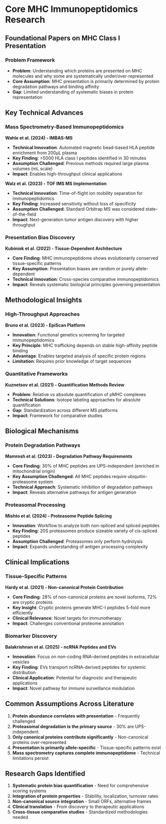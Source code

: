 # Core MHC Immunopeptidomics Research

## Foundational Papers on MHC Class I Presentation

### Problem Framework
- **Problem**: Understanding which proteins are presented on MHC molecules and why some are systematically under/over-represented
- **Core Assumption**: MHC presentation is primarily determined by protein degradation pathways and binding affinity
- **Gap**: Limited understanding of systematic biases in protein representation

## Key Technical Advances

### Mass Spectrometry-Based Immunopeptidomics

**Wahle et al. (2024) - IMBAS-MS**
- **Technical Innovation**: Automated magnetic bead-based HLA peptide enrichment from 200μL plasma
- **Key Finding**: >5000 HLA class I peptides identified in 30 minutes
- **Assumption Challenged**: Previous methods required large plasma volumes (mL scale)
- **Impact**: Enables high-throughput clinical applications

**Walz et al. (2023) - TOF IMS MS Implementation**  
- **Technical Innovation**: Time-of-flight ion mobility separation for immunopeptidomics
- **Key Finding**: Increased sensitivity without loss of specificity
- **Assumption Challenged**: Standard Orbitrap MS was considered state-of-the-field
- **Impact**: Next-generation tumor antigen discovery with higher throughput

### Presentation Bias Discovery

**Kubiniok et al. (2022) - Tissue-Dependent Architecture**
- **Core Finding**: MHC immunopeptidome shows evolutionarily conserved tissue-specific patterns
- **Key Assumption**: Presentation biases are random or purely allele-dependent
- **Technical Innovation**: Cross-species comparative immunopeptidomics
- **Impact**: Reveals systematic biological principles governing presentation

## Methodological Insights

### High-Throughput Approaches

**Bruno et al. (2023) - EpiScan Platform**
- **Innovation**: Functional genetics screening for targeted immunopeptidomics
- **Key Principle**: MHC trafficking depends on stable high-affinity peptide binding
- **Advantage**: Enables targeted analysis of specific protein regions
- **Limitation**: Requires prior knowledge of target sequences

### Quantitative Frameworks

**Kuznetsov et al. (2021) - Quantification Methods Review**
- **Problem**: Relative vs absolute quantification of pMHC complexes
- **Technical Solutions**: Isotope labeling approaches for absolute quantification
- **Gap**: Standardization across different MS platforms
- **Impact**: Framework for comparative studies

## Biological Mechanisms

### Protein Degradation Pathways

**Mamrosh et al. (2023) - Degradation Pathway Requirements**
- **Core Finding**: 30% of MHC peptides are UPS-independent (enriched in mitochondrial origin)
- **Key Assumption Challenged**: All MHC peptides require ubiquitin-proteasome system
- **Technical Approach**: Systematic inhibition of degradation pathways
- **Impact**: Reveals alternative pathways for antigen generation

### Proteasomal Processing

**Mishto et al. (2024) - Proteasome Peptide Splicing**
- **Innovation**: Workflow to analyze both non-spliced and spliced peptides
- **Key Finding**: 20S proteasomes produce sizeable variety of cis-spliced peptides
- **Assumption Challenged**: Proteasomes only perform hydrolysis
- **Impact**: Expands understanding of antigen processing complexity

## Clinical Implications

### Tissue-Specific Patterns

**Hardy et al. (2021) - Non-canonical Protein Contribution**
- **Core Finding**: 28% of non-canonical proteins are novel isoforms, 72% are cryptic proteins
- **Key Insight**: Cryptic proteins generate MHC-I peptides 5-fold more efficiently
- **Clinical Relevance**: Novel targets for immunotherapy
- **Impact**: Challenges conventional proteome annotation

### Biomarker Discovery

**Balakrishnan et al. (2025) - ncRNA Peptides and EVs**
- **Innovation**: Focus on non-coding RNA-derived peptides in extracellular vesicles
- **Key Finding**: EVs transport ncRNA-derived peptides for systemic distribution
- **Clinical Application**: Potential for diagnostic and therapeutic applications
- **Impact**: Novel pathway for immune surveillance modulation

## Common Assumptions Across Literature

1. **Protein abundance correlates with presentation** - Frequently challenged
2. **Proteasomal degradation is the primary source** - 30% are UPS-independent
3. **Only canonical proteins contribute significantly** - Non-canonical proteins over-represented
4. **Presentation is primarily allele-specific** - Tissue-specific patterns exist
5. **Mass spectrometry captures complete immunopeptidome** - Technical limitations persist

## Research Gaps Identified

1. **Systematic protein bias quantification** - Need for comprehensive scoring systems
2. **Integration of protein properties** - Stability, localization, turnover rates
3. **Non-canonical source integration** - Small ORFs, alternative frames
4. **Clinical translation** - From discovery to therapeutic applications
5. **Cross-tissue comparative studies** - Standardized methodologies needed